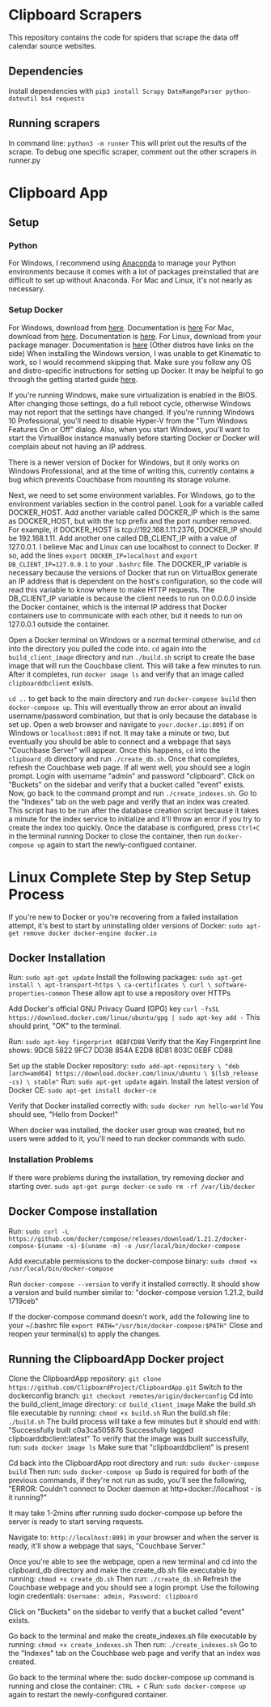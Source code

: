 # Clipboard Scrapers

This repository contains the code for spiders that scrape the data off calendar source websites.

## Dependencies

Install dependencies with `pip3 install Scrapy DateRangeParser python-dateutil bs4 requests`

## Running scrapers

In command line: `python3 -m runner`
This will print out the results of the scrape. To debug one specific scraper, comment out the other scrapers in runner.py

# Clipboard App

## Setup

### Python
For Windows, I recommend using [Anaconda](https://www.anaconda.com/download/) to manage your Python environments because it comes with a lot of packages preinstalled that are difficult to set up without Anaconda.
For Mac and Linux, it's not nearly as necessary.

### Setup Docker
For Windows, download from [here](https://docs.docker.com/toolbox/toolbox_install_windows/). Documentation is [here](https://docs.docker.com/toolbox/overview/)
For Mac, download from [here](https://www.docker.com/docker-mac). Documentation is [here](https://docs.docker.com/docker-for-mac/).
For Linux, download from your package manager. Documentation is [here](https://docs.docker.com/install/linux/docker-ce/ubuntu/) (Other distros have links on the side)
When installing the Windows version, I was unable to get Kinematic to work, so I would recommend skipping that.
Make sure you follow any OS and distro-specific instructions for setting up Docker. It may be helpful to go through the getting started guide [here](https://docs.docker.com/get-started/).

If you're running Windows, make sure virtualization is enabled in the BIOS. After changing those settings, do a full reboot cycle, otherwise Windows may not report that the settings have changed. If you're running Windows 10 Professional, you'll need to disable Hyper-V from the "Turn Windows Features On or Off" dialog. Also, when you start Windows, you'll want to start the VirtualBox instance manually before starting Docker or Docker will complain about not having an IP address.

There is a newer version of Docker for Windows, but it only works on Windows Professional, and at the time of writing this, currently contains a bug which prevents Couchbase from mounting its storage volume.

Next, we need to set some environment variables. For Windows, go to the environment variables section in the control panel. Look for a variable called DOCKER_HOST. Add another variable called DOCKER_IP which is the same as DOCKER_HOST, 
but with the tcp prefix and the port number removed. For example, if DOCKER_HOST is tcp://192.168.1.11:2376, DOCKER_IP should be 192.168.1.11. Add another one called DB_CLIENT_IP with a value of 127.0.0.1. 
I believe Mac and Linux can use localhost to connect to Docker. If so, add the lines `export DOCKER_IP=localhost` and `export DB_CLIENT_IP=127.0.0.1` to your `.bashrc` file. The DOCKER_IP variable is necessary because the versions of Docker that run on 
VirtualBox generate an IP address that is dependent on the host's configuration, so the code will read this variable to know where to make HTTP requests. The DB_CLIENT_IP variable is because the client needs to 
run on 0.0.0.0 inside the Docker container, which is the internal IP address that Docker containers use to communicate with each other, but it needs to run on 127.0.0.1 outside the container.

Open a Docker terminal on Windows or a normal terminal otherwise, and `cd` into the directory you pulled the code into.
`cd` again into the `build_client_image` directory and run `./build.sh` script to create the base image that will run the Couchbase client. 
This will take a few minutes to run. After it completes, run `docker image ls` and verify that an image called `clipboarddbclient` exists.

`cd ..` to get back to the main directory and run `docker-compose build` then `docker-compose up`. This will eventually throw an error about an invalid username/password combination, but that is only because the database is set up.
Open a web browser and navigate to `your.docker.ip:8091` if on Windows or `localhost:8091` if not. It may take a minute or two, but eventually you should be able to connect and a webpage that says "Couchbase Server" will appear.
Once this happens, `cd` into the `clipboard_db` directory and run `./create_db.sh`. Once that completes, refresh the Couchbase web page. If all went well, you should see a login prompt. Login with username "admin" and password "clipboard".
Click on "Buckets" on the sidebar and verify that a bucket called "event" exists. Now, go back to the command prompt and run `./create_indexes.sh`. Go to the "Indexes" tab on the web page and verify that an index was created. 
This script has to be run after the database creation script because it takes a minute for the index service to initialize and it'll throw an error if you try to create the index too quickly. Once the database is configured, 
press `Ctrl+C` in the terminal running Docker to close the container, then run `docker-compose up` again to start the newly-configued container. 

# Linux Complete Step by Step Setup Process
If you're new to Docker or you're recovering from a failed installation attempt, it's best to start by uninstalling older versions of Docker: `sudo apt-get remove docker docker-engine docker.io`

## Docker Installation
Run: `sudo apt-get update`
Install the following packages:
`
sudo apt-get install \
    apt-transport-https \
    ca-certificates \
    curl \
    software-properties-common
`
These allow apt to use a repository over HTTPs

Add Docker's official GNU Privacy Guard (GPG) key
`curl -fsSL https://download.docker.com/linux/ubuntu/gpg | sudo apt-key add -`
This should print, "OK" to the terminal.

Run: `sudo apt-key fingerprint 0EBFCD88`
Verify that the Key Fingerprint line shows: 9DC8 5822 9FC7 DD38 854A  E2D8 8D81 803C 0EBF CD88

Set up the stable Docker repository:
`
sudo add-apt-repository \
   "deb [arch=amd64] https://download.docker.com/linux/ubuntu \
   $(lsb_release -cs) \
   stable"
`
Run: `sudo apt-get update` again.
Install the latest version of Docker CE: `sudo apt-get install docker-ce`

Verify that Docker installed correctly with: `sudo docker run hello-world`
You should see, "Hello from Docker!"

When docker was installed, the docker user group was created, but no users were added to it, you'll need to run docker commands with sudo.

### Installation Problems
If there were problems during the installation, try removing docker and starting over.
`sudo apt-get purge docker-ce`
`sudo rm -rf /var/lib/docker`

## Docker Compose installation
Run: `sudo curl -L https://github.com/docker/compose/releases/download/1.21.2/docker-compose-$(uname -s)-$(uname -m) -o /usr/local/bin/docker-compose`

Add executable permissions to the docker-compose binary: `sudo chmod +x /usr/local/bin/docker-compose`

Run `docker-compose --version` to verify it installed correctly. It should show a version and build number similar to:
"docker-compose version 1.21.2, build 1719ceb"

If the docker-compose command doesn't work, add the following line to your ~/.bashrc file
`export PATH="/usr/bin/docker-compose:$PATH"`
Close and reopen your terminal(s) to apply the changes.

## Running the ClipboardApp Docker project
Clone the ClipboardApp repository: `git clone https://github.com/ClipboardProject/ClipboardApp.git`
Switch to the dockerconfig branch: `git checkout remotes/origin/dockerconfig`
Cd into the build_client_image directory: `cd build_client_image`
Make the build.sh file executable by running: `chmod +x build.sh`
Run the build.sh file: `./build.sh`
The build process will take a few minutes but it should end with:
  "Successfully built c0a3ca505876
  Successfully tagged clipboarddbclient:latest"
To verify that the image was built successfully, run: `sudo docker image ls`
Make sure that "clipboarddbclient" is present

Cd back into the ClipboardApp root directory and run: `sudo docker-compose build`
Then run: `sudo docker-compose up`
Sudo is required for both of the previous commands, if they're not run as sudo, you'll see the following, "ERROR: Couldn't connect to Docker daemon at http+docker://localhost - is it running?"

It may take 1-2mins after running sudo docker-compose up before the server is ready to start serving requests.

Navigate to: `http://localhost:8091` in your browser and when the server is ready, it'll show a webpage that says, "Couchbase Server."

Once you're able to see the webpage, open a new terminal and cd into the clipboard_db directory and make the create_db.sh file executable by running: `chmod +x create_db.sh`
Then run: `./create_db.sh`
Refresh the Couchbase webpage and you should see a login prompt.
Use the following login credentials: `Username: admin, Password: clipboard`

Click on "Buckets" on the sidebar to verify that a bucket called "event" exists. 

Go back to the terminal and make the create_indexes.sh file executable by running: `chmod +x create_indexes.sh`
Then run: `./create_indexes.sh`
Go to the "Indexes" tab on the Couchbase web page and verify that an index was created.

Go back to the terminal where the: sudo docker-compose up command is running and close the container: `CTRL + C`
Run: `sudo docker-compose up` again to restart the newly-configured container.
